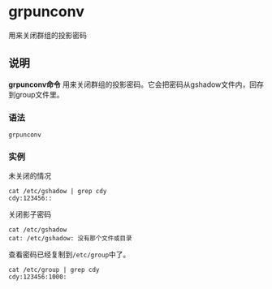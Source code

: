 grpunconv
===

用来关闭群组的投影密码

## 说明

**grpunconv命令** 用来关闭群组的投影密码。它会把密码从gshadow文件内，回存到group文件里。

### 语法  

```
grpunconv
```

### 实例  

未关闭的情况

```
cat /etc/gshadow | grep cdy
cdy:123456::
```

关闭影子密码

```
cat /etc/gshadow
cat: /etc/gshadow: 没有那个文件或目录
```

查看密码已经复制到`/etc/group`中了。

```
cat /etc/group | grep cdy
cdy:123456:1000:
```



